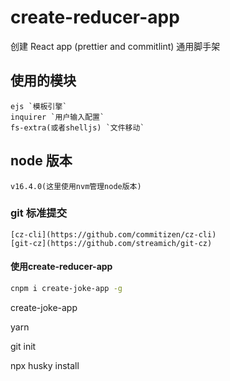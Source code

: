 # create-reducer-app

创建 React app (prettier and commitlint) 通用脚手架

## 使用的模块

```
ejs `模板引擎`
inquirer `用户输入配置`
fs-extra(或者shelljs) `文件移动`
```

## node 版本

```
v16.4.0(这里使用nvm管理node版本)
```

### git 标准提交

```
[cz-cli](https://github.com/commitizen/cz-cli)
[git-cz](https://github.com/streamich/git-cz)
```

#### 使用create-reducer-app

```bash
cnpm i create-joke-app -g
```

create-joke-app

yarn

git init

npx husky install
